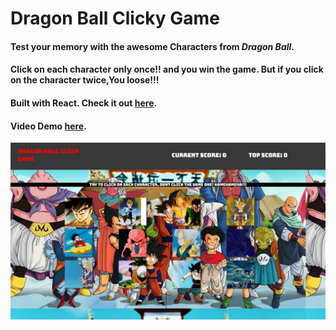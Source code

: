 # Dragon Ball Clicky Game

#### Test your memory with the awesome  Characters from *Dragon Ball*.

#### Click on each character only once!! and you win the game. But if you click on the character twice,You loose!!!

#### Built with React. Check it out [here](https://cisnerosan.github.io/click-game/).
#### Video Demo [here](https://drive.google.com/file/d/10SNqNkS8U42vIrO6i7_QGYeqNBxwz0AE/view).

![screenshot](public/screenshot.jpeg)

